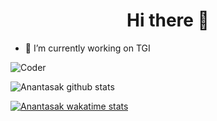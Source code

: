 <h1 align="center">Hi there 👋</h1>

- 🔭 I’m currently working on TGI

![Coder](https://media.giphy.com/media/MdA16VIoXKKxNE8Stk/giphy.gif)

![Anantasak github stats](https://github-readme-stats.vercel.app/api?username=anantasak-pcru&count_private=true)

[![Anantasak wakatime stats](https://github-readme-stats.vercel.app/api/wakatime?username=anantasak)](https://wakatime.com/@anantasak)
